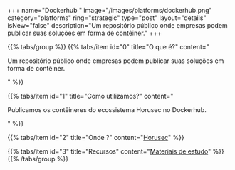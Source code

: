 +++
name="Dockerhub "
image="/images/platforms/dockerhub.png"
category="platforms"
ring="strategic"
type="post"
layout="details"
isNew="false"
description="Um repositório público onde empresas podem publicar suas soluções em forma de contêiner."
+++

{{% tabs/group %}}
  {{% tabs/item id="0" title="O que é?" content="<p>Um repositório público onde empresas podem publicar suas soluções em forma de contêiner.</p>" %}}

  {{% tabs/item id="1" title="Como utilizamos?" content="<p>Publicamos os contêineres do ecossistema Horusec no Dockerhub.</p>" %}}

  {{% tabs/item id="2" title="Onde ?" content="<a href='https://horusec.io/' target='_blank'>Horusec</a>" %}}

  {{% tabs/item id="3" title="Recursos" content="<a href='https://docs.docker.com/docker-hub/' target='_blank'>Materiais de estudo</a>" %}}
{{% /tabs/group %}}
